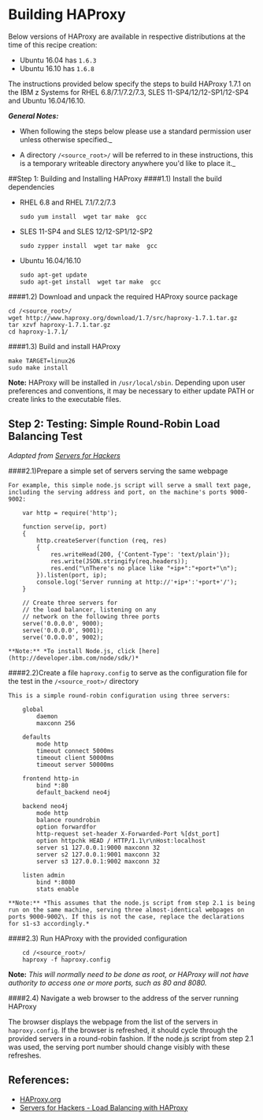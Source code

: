<!---PACKAGE:HAProxy--->
<!---DISTRO:SLES 12:1.7--->
<!---DISTRO:SLES 11:1.7--->
<!---DISTRO:RHEL 7.1:1.7--->
<!---DISTRO:RHEL 6.6:1.7--->
<!---DISTRO:Ubuntu 16.x:Distro, 1.7--->

# Building HAProxy

Below versions of HAProxy are available in respective distributions at the time of this recipe creation:

* Ubuntu 16.04 has `1.6.3`
* Ubuntu 16.10 has `1.6.8`

The instructions provided below specify the steps to build HAProxy 1.7.1 on the IBM z Systems for RHEL 6.8/7.1/7.2/7.3, SLES 11-SP4/12/12-SP1/12-SP4 and Ubuntu 16.04/16.10.

_**General Notes:**_ 	 
 * When following the steps below please use a standard permission user unless otherwise specified._

 * A directory `/<source_root>/` will be referred to in these instructions, this is a temporary writeable directory anywhere you'd like to place it._

##Step 1: Building and Installing HAProxy
####1.1) Install the build dependencies

* RHEL 6.8 and RHEL 7.1/7.2/7.3
  ```
  sudo yum install  wget tar make  gcc 
  ```

* SLES 11-SP4 and SLES 12/12-SP1/12-SP2
  ```
  sudo zypper install  wget tar make  gcc
  ```

* Ubuntu 16.04/16.10
  ```
  sudo apt-get update
  sudo apt-get install  wget tar make  gcc
  ```
  
####1.2) Download and unpack the required HAProxy source package
  ```
  cd /<source_root>/
  wget http://www.haproxy.org/download/1.7/src/haproxy-1.7.1.tar.gz
  tar xzvf haproxy-1.7.1.tar.gz
  cd haproxy-1.7.1/
  ```
####1.3) Build and install HAProxy
 
  ```
  make TARGET=linux26
  sudo make install
  ```

  **Note:** HAProxy will be installed in `/usr/local/sbin`. Depending upon user preferences and conventions, it may be necessary to either update PATH or create links to the executable files.


## Step 2: Testing: Simple Round-Robin Load Balancing Test

_Adapted from [Servers for Hackers](https://serversforhackers.com/load-balancing-with-haproxy)_

####2.1)Prepare a simple set of servers serving the same webpage

    For example, this simple node.js script will serve a small text page, including the serving address and port, on the machine's ports 9000-9002:

        var http = require('http');

        function serve(ip, port)
        {
            http.createServer(function (req, res)
            {
                res.writeHead(200, {'Content-Type': 'text/plain'});
                res.write(JSON.stringify(req.headers));
                res.end("\nThere's no place like "+ip+":"+port+"\n");
            }).listen(port, ip);
            console.log('Server running at http://'+ip+':'+port+'/');
        }

        // Create three servers for
        // the load balancer, listening on any
        // network on the following three ports
        serve('0.0.0.0', 9000);
        serve('0.0.0.0', 9001);
        serve('0.0.0.0', 9002);

    **Note:** *To install Node.js, click [here](http://developer.ibm.com/node/sdk/)*
####2.2)Create a file `haproxy.config` to serve as the configuration file for the test in the  `/<source_root>/` directory

    This is a simple round-robin configuration using three servers:

        global
            daemon
            maxconn 256

        defaults
            mode http
            timeout connect 5000ms
            timeout client 50000ms
            timeout server 50000ms

        frontend http-in
            bind *:80
            default_backend neo4j

        backend neo4j
            mode http
            balance roundrobin
            option forwardfor
            http-request set-header X-Forwarded-Port %[dst_port]
            option httpchk HEAD / HTTP/1.1\r\nHost:localhost
            server s1 127.0.0.1:9000 maxconn 32
            server s2 127.0.0.1:9001 maxconn 32
            server s3 127.0.0.1:9002 maxconn 32

        listen admin
            bind *:8080
            stats enable

    **Note:** *This assumes that the node.js script from step 2.1 is being run on the same machine, serving three almost-identical webpages on ports 9000-9002\. If this is not the case, replace the declarations for s1-s3 accordingly.*

####2.3) Run HAProxy with the provided configuration
      
        cd /<source_root>/
        haproxy -f haproxy.config

  **Note:** *This will normally need to be done as root, or HAProxy will not have authority to access one or more ports, such as 80 and 8080.*

####2.4) Navigate a web browser to the address of the server running HAProxy 

The browser displays the webpage from the list of the servers in `haproxy.config`. If the browser is refreshed, it should cycle through the provided servers in a round-robin fashion. If the node.js script from step 2.1 was used, the serving port number should change visibly with these refreshes.

## References:

*   [HAProxy.org](http://www.haproxy.org/)
*   [Servers for Hackers - Load Balancing with HAProxy](https://serversforhackers.com/load-balancing-with-haproxy)
